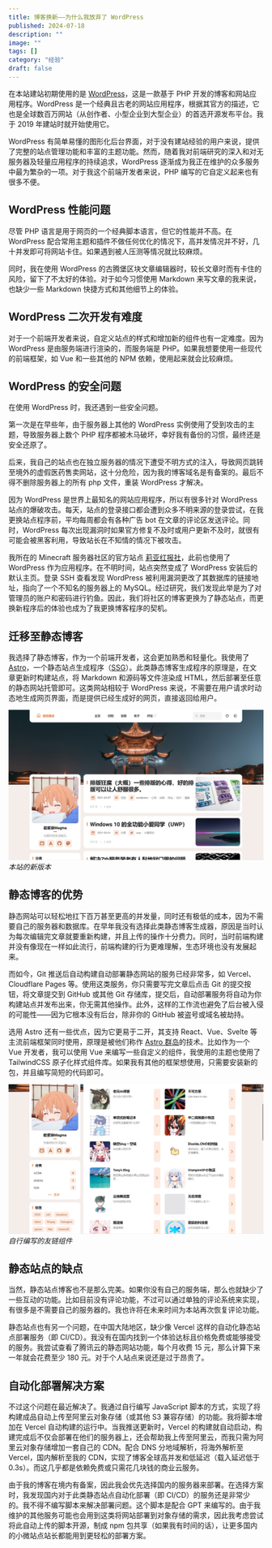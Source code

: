 ```yaml
---
title: 博客换新——为什么我放弃了 WordPress
published: 2024-07-18
description: ""
image: ""
tags: []
category: "经验"
draft: false
---
```


在本站建站初期使用的是 [WordPress](https://cn.wordpress.org/)，这是一款基于 PHP 开发的博客和网站应用程序。WordPress 是一个经典且古老的网站应用程序，根据其官方的描述，它也是全球数百万网站（从创作者、小型企业到大型企业）的首选开源发布平台。我于 2019 年建站时就开始使用它。

WordPress 有简单易懂的图形化后台界面，对于没有建站经验的用户来说，提供了完整的站点管理功能和丰富的主题功能。然而，随着我对前端研究的深入和对无服务器及轻量应用程序的持续追求，WordPress 逐渐成为我正在维护的众多服务中最为繁杂的一项。对于我这个前端开发者来说，PHP 编写的它自定义起来也有很多不便。

## WordPress 性能问题

尽管 PHP 语言是用于网页的一个经典脚本语言，但它的性能并不高。在 WordPress 配合常用主题和插件不做任何优化的情况下，高并发情况并不好，几十并发即可将网站卡住。如果遇到被人压测等情况就比较麻烦。

同时，我在使用 WordPress 的古腾堡区块文章编辑器时，较长文章时而有卡住的风险，留下了不太好的体验。对于如今习惯使用 Markdown 来写文章的我来说，也缺少一些 Markdown 快捷方式和其他细节上的体验。

## WordPress 二次开发有难度

对于一个前端开发者来说，自定义站点的样式和增加新的组件也有一定难度。因为 WordPress 是由服务端进行渲染的，而服务端是 PHP。如果我想要使用一些现代的前端框架，如 Vue 和一些其他的 NPM 依赖，使用起来就会比较麻烦。

## WordPress 的安全问题

在使用 WordPress 时，我还遇到一些安全问题。

第一次是在早些年，由于服务器上其他的 WordPress 实例使用了受到攻击的主题，导致服务器上数个 PHP 程序都被木马破坏，幸好我有备份的习惯，最终还是安全还原了。

后来，我自己的站点也在独立服务器的情况下遭受不明方式的注入，导致网页跳转至境外的虚假医药售卖网站，这十分危险，因为我的博客域名是有备案的。最后不得不删除服务器上的所有 php 文件，重装 WordPress 才解决。

因为 WordPress 是世界上最知名的网站应用程序，所以有很多针对 WordPress 站点的爆破攻击。每天，站点的登录接口都会遭到众多不明来源的登录尝试，在我更换站点程序前，平均每周都会有各种广告 bot 在文章的评论区发送评论。同时，WordPress 每次出现漏洞时如果官方修复不及时或用户更新不及时，就很有可能会被黑客利用，导致站长在不知情的情况下被攻击。

我所在的 Minecraft 服务器社区的官方站点 [莉亚红报社](https://ria.red)，此前也使用了 WordPress 作为应用程序。在不明时间，站点突然变成了 WordPress 安装后的默认主页。登录 SSH 查看发现 WordPress 被利用漏洞更改了其数据库的链接地址，指向了一个不知名的服务器上的 MySQL。经过研究，我们发现此举是为了对管理员的账户和密码进行钓鱼。因此，我们将社区的博客更换为了静态站点，而更换新程序后的体验也成为了我更换博客程序的契机。

## 迁移至静态博客

我选择了静态博客，作为一个前端开发者，这会更加熟悉和轻量化。我使用了 [Astro](https://docs.astro.build/zh-cn/getting-started/)，一个静态站点生成程序（[SSG](https://cn.vuejs.org/guide/scaling-up/ssr.html#ssr-vs-ssg)）。此类静态博客生成程序的原理是，在文章更新时构建站点，将 Markdown 和源码等文件渲染成 HTML，然后部署至任意的静态网站托管即可。这类网站相较于 WordPress 来说，不需要在用户请求时动态地生成网页界面，而是提供已经生成好的网页，直接返回给用户。

![新版](images/magmaink-new.png)
_本站的新版本_

## 静态博客的优势

静态网站可以轻松地扛下百万甚至更高的并发量，同时还有极低的成本，因为不需要自己的服务器和数据库。在早年我没有选择此类静态博客生成器，原因是当时认为每次编辑完文章就要重新构建，并且上传的操作十分费力。同时，当时前端构建并没有像现在一样如此流行，前端构建的行为更难理解，生态环境也没有发展起来。

而如今，Git 推送后自动构建自动部署静态网站的服务已经非常多，如 Vercel、Cloudflare Pages 等。使用这类服务，你只需要写完文章后点击 Git 的提交按钮，将文章提交到 GitHub 或其他 Git 存储库，提交后，自动部署服务将自动为你构建站点并发布出来，你无需其他操作。此外，这样的工作流也避免了后台被入侵的可能性——因为它根本没有后台，除非你的 GitHub 被盗号或域名被劫持。

选用 Astro 还有一些优点，因为它更易于二开，其支持 React、Vue、Svelte 等主流前端框架同时使用，原理是被他们称作 [Astro 群岛](https://docs.astro.build/zh-cn/concepts/islands/)的技术。比如作为一个 Vue 开发者，我可以使用 Vue 来编写一些自定义的组件，我使用的主题也使用了 TailwindCSS 原子化样式组件库。如果我有其他的框架想使用，只需要安装新的包，并且编写简短的代码即可。

![magmaink-new-friend-links](images/magmaink-new-friend-links.png)
_自行编写的友链组件_

## 静态站点的缺点

当然，静态站点博客也不是那么完美。如果你没有自己的服务端，那么也就缺少了一些互动的功能。比如目前没有评论功能，不过可以通过单独的评论系统来实现，有很多是不需要自己的服务器的。我也许将在未来时间为本站再次恢复评论功能。

静态站点也有另一个问题，在中国大陆地区，缺少像 Vercel 这样的自动化静态站点部署服务（即 CI/CD）。我没有在国内找到一个体验达标且价格免费或能够接受的服务。我尝试查看了腾讯云的静态网站功能，每个月收费 15 元，那么计算下来一年就会花费至少 180 元。对于个人站点来说还是过于昂贵了。

## 自动化部署解决方案

不过这个问题在最近解决了。我通过自行编写 JavaScript 脚本的方式，实现了将构建成品自动上传至阿里云对象存储（或其他 S3 兼容存储）的功能。我将脚本增加在 Vercel 自动构建的运行中。当我推送更新时，Vercel 的构建就自动启动，构建完成后不仅会部署在他们的服务器上，还会帮助我上传至阿里云，而我只需为阿里云对象存储增加一套自己的 CDN。配合 DNS 分地域解析，将海外解析至 Vercel，国内解析至我的 CDN，实现了博客全球高并发和低延迟（载入延迟低于 0.3s）。而这几乎都是依赖免费或只需花几块钱的商业云服务。

由于我的博客在境内有备案，因此我会优先选择国内的服务器来部署。在选择方案时，我发现国内对于此类静态站点自动化部署（即 CI/CD）的服务还是非常少的。我不得不编写脚本来解决部署问题。这个脚本是配合 GPT 来编写的。由于我维护的其他服务可能也会用到这类将网站部署到对象存储的需求，因此我考虑尝试将此自动上传的脚本开源，制成 npm 包共享（如果我有时间的话），让更多国内的小微站点站长都能用到更轻松的部署方案。
